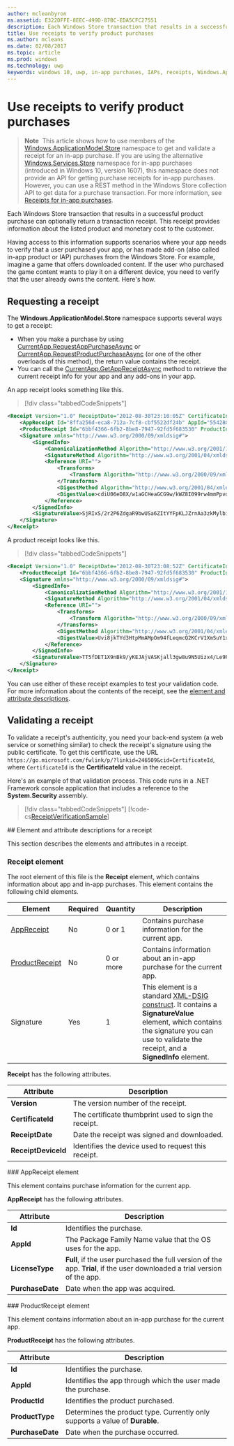 ---author: mcleanbyronms.assetid: E322DFFE-8EEC-499D-87BC-EDA5CFC27551description: Each Windows Store transaction that results in a successful product purchase can optionally return a transaction receipt.title: Use receipts to verify product purchasesms.author: mcleansms.date: 02/08/2017ms.topic: articlems.prod: windowsms.technology: uwpkeywords: windows 10, uwp, in-app purchases, IAPs, receipts, Windows.ApplicationModel.Store---# Use receipts to verify product purchases>**Note**&nbsp;&nbsp;This article shows how to use members of the [Windows.ApplicationModel.Store](https://msdn.microsoft.com/library/windows/apps/windows.applicationmodel.store.aspx) namespace to get and validate a receipt for an in-app purchase. If you are using the alternative [Windows.Services.Store](https://msdn.microsoft.com/library/windows/apps/windows.services.store.aspx) namespace for in-app purchases (introduced in Windows 10, version 1607), this namespace does not provide an API for getting purchase receipts for in-app purchases. However, you can use a REST method in the Windows Store collection API to get data for a purchase transaction. For more information, see [Receipts for in-app purchases](in-app-purchases-and-trials.md#receipts).Each Windows Store transaction that results in a successful product purchase can optionally return a transaction receipt. This receipt provides information about the listed product and monetary cost to the customer.Having access to this information supports scenarios where your app needs to verify that a user purchased your app, or has made add-on (also called in-app product or IAP) purchases from the Windows Store. For example, imagine a game that offers downloaded content. If the user who purchased the game content wants to play it on a different device, you need to verify that the user already owns the content. Here's how.## Requesting a receiptThe **Windows.ApplicationModel.Store** namespace supports several ways to get a receipt:* When you make a purchase by using [CurrentApp.RequestAppPurchaseAsync](https://msdn.microsoft.com/library/windows/apps/hh967813) or [CurrentApp.RequestProductPurchaseAsync](https://msdn.microsoft.com/library/windows/apps/hh779780.aspx) (or one of the other overloads of this method), the return value contains the receipt.* You can call the [CurrentApp.GetAppReceiptAsync](https://msdn.microsoft.com/library/windows/apps/hh967811) method to retrieve the current receipt info for your app and any add-ons in your app.An app receipt looks something like this.> [!div class="tabbedCodeSnippets"]```xml<Receipt Version="1.0" ReceiptDate="2012-08-30T23:10:05Z" CertificateId="b809e47cd0110a4db043b3f73e83acd917fe1336" ReceiptDeviceId="4e362949-acc3-fe3a-e71b-89893eb4f528">    <AppReceipt Id="8ffa256d-eca8-712a-7cf8-cbf5522df24b" AppId="55428GreenlakeApps.CurrentAppSimulatorEventTest_z7q3q7z11crfr" PurchaseDate="2012-06-04T23:07:24Z" LicenseType="Full" />    <ProductReceipt Id="6bbf4366-6fb2-8be8-7947-92fd5f683530" ProductId="Product1" PurchaseDate="2012-08-30T23:08:52Z" ExpirationDate="2012-09-02T23:08:49Z" ProductType="Durable" AppId="55428GreenlakeApps.CurrentAppSimulatorEventTest_z7q3q7z11crfr" />    <Signature xmlns="http://www.w3.org/2000/09/xmldsig#">        <SignedInfo>            <CanonicalizationMethod Algorithm="http://www.w3.org/2001/10/xml-exc-c14n#" />            <SignatureMethod Algorithm="http://www.w3.org/2001/04/xmldsig-more#rsa-sha256" />            <Reference URI="">                <Transforms>                    <Transform Algorithm="http://www.w3.org/2000/09/xmldsig#enveloped-signature" />                </Transforms>                <DigestMethod Algorithm="http://www.w3.org/2001/04/xmlenc#sha256" />                <DigestValue>cdiU06eD8X/w1aGCHeaGCG9w/kWZ8I099rw4mmPpvdU=</DigestValue>            </Reference>        </SignedInfo>        <SignatureValue>SjRIxS/2r2P6ZdgaR9bwUSa6ZItYYFpKLJZrnAa3zkMylbiWjh9oZGGng2p6/gtBHC2dSTZlLbqnysJjl7mQp/A3wKaIkzjyRXv3kxoVaSV0pkqiPt04cIfFTP0JZkE5QD/vYxiWjeyGp1dThEM2RV811sRWvmEs/hHhVxb32e8xCLtpALYx3a9lW51zRJJN0eNdPAvNoiCJlnogAoTToUQLHs72I1dECnSbeNPXiG7klpy5boKKMCZfnVXXkneWvVFtAA1h2sB7ll40LEHO4oYN6VzD+uKd76QOgGmsu9iGVyRvvmMtahvtL1/pxoxsTRedhKq6zrzCfT8qfh3C1w==</SignatureValue>    </Signature></Receipt>```A product receipt looks like this.> [!div class="tabbedCodeSnippets"]```xml<Receipt Version="1.0" ReceiptDate="2012-08-30T23:08:52Z" CertificateId="b809e47cd0110a4db043b3f73e83acd917fe1336" ReceiptDeviceId="4e362949-acc3-fe3a-e71b-89893eb4f528">    <ProductReceipt Id="6bbf4366-6fb2-8be8-7947-92fd5f683530" ProductId="Product1" PurchaseDate="2012-08-30T23:08:52Z" ExpirationDate="2012-09-02T23:08:49Z" ProductType="Durable" AppId="55428GreenlakeApps.CurrentAppSimulatorEventTest_z7q3q7z11crfr" />    <Signature xmlns="http://www.w3.org/2000/09/xmldsig#">        <SignedInfo>            <CanonicalizationMethod Algorithm="http://www.w3.org/2001/10/xml-exc-c14n#" />            <SignatureMethod Algorithm="http://www.w3.org/2001/04/xmldsig-more#rsa-sha256" />            <Reference URI="">                <Transforms>                    <Transform Algorithm="http://www.w3.org/2000/09/xmldsig#enveloped-signature" />                </Transforms>                <DigestMethod Algorithm="http://www.w3.org/2001/04/xmlenc#sha256" />                <DigestValue>Uvi8jkTYd3HtpMmAMpOm94fLeqmcQ2KCrV1XmSuY1xI=</DigestValue>            </Reference>        </SignedInfo>        <SignatureValue>TT5fDET1X9nBk9/yKEJAjVASKjall3gw8u9N5Uizx4/Le9RtJtv+E9XSMjrOXK/TDicidIPLBjTbcZylYZdGPkMvAIc3/1mdLMZYJc+EXG9IsE9L74LmJ0OqGH5WjGK/UexAXxVBWDtBbDI2JLOaBevYsyy+4hLOcTXDSUA4tXwPa2Bi+BRoUTdYE2mFW7ytOJNEs3jTiHrCK6JRvTyU9lGkNDMNx9loIr+mRks+BSf70KxPtE9XCpCvXyWa/Q1JaIyZI7llCH45Dn4SKFn6L/JBw8G8xSTrZ3sBYBKOnUDbSCfc8ucQX97EyivSPURvTyImmjpsXDm2LBaEgAMADg==</SignatureValue>    </Signature></Receipt>```You can use either of these receipt examples to test your validation code. For more information about the contents of the receipt, see the [element and attribute descriptions](#receipt-descriptions).## Validating a receiptTo validate a receipt's authenticity, you need your back-end system (a web service or something similar) to check the receipt's signature using the public certificate. To get this certificate, use the URL ```https://go.microsoft.com/fwlink/p/?linkid=246509&cid=CertificateId```, where ```CertificateId``` is the **CertificateId** value in the receipt.Here's an example of that validation process. This code runs in a .NET Framework console application that includes a reference to the **System.Security** assembly.> [!div class="tabbedCodeSnippets"][!code-cs[ReceiptVerificationSample](./code/ReceiptVerificationSample/cs/Program.cs#ReceiptVerificationSample)]<span id="receipt-descriptions" />## Element and attribute descriptions for a receiptThis section describes the elements and attributes in a receipt.### Receipt elementThe root element of this file is the **Receipt** element, which contains information about app and in-app purchases. This element contains the following child elements.|  Element  |  Required  |  Quantity  |  Description   ||-------------|------------|--------|--------||  [AppReceipt](#appreceipt)  |    No        |  0 or 1  |  Contains purchase information for the current app.            ||  [ProductReceipt](#productreceipt)  |     No       |  0 or more    |   Contains information about an in-app purchase for the current app.     ||  Signature  |      Yes      |  1   |   This element is a standard [XML-DSIG construct](http://go.microsoft.com/fwlink/p/?linkid=251093). It contains a **SignatureValue** element, which contains the signature you can use to validate the receipt, and a **SignedInfo** element.      |**Receipt** has the following attributes.|  Attribute  |  Description   ||-------------|-------------------||  **Version**  |    The version number of the receipt.            ||  **CertificateId**  |     The certificate thumbprint used to sign the receipt.          ||  **ReceiptDate**  |    Date the receipt was signed and downloaded.           |  |  **ReceiptDeviceId**  |   Identifies the device used to request this receipt.         |  |<span id="appreceipt" />### AppReceipt elementThis element contains purchase information for the current app.**AppReceipt** has the following attributes.|  Attribute  |  Description   ||-------------|-------------------||  **Id**  |    Identifies the purchase.           ||  **AppId**  |     The Package Family Name value that the OS uses for the app.           ||  **LicenseType**  |    **Full**, if the user purchased the full version of the app. **Trial**, if the user downloaded a trial version of the app.           |  |  **PurchaseDate**  |    Date when the app was acquired.          |  |<span id="productreceipt" />### ProductReceipt elementThis element contains information about an in-app purchase for the current app.**ProductReceipt** has the following attributes.|  Attribute  |  Description   ||-------------|-------------------||  **Id**  |    Identifies the purchase.           ||  **AppId**  |     Identifies the app through which the user made the purchase.           ||  **ProductId**  |     Identifies the product purchased.           ||  **ProductType**  |    Determines the product type. Currently only supports a value of **Durable**.          |  |  **PurchaseDate**  |    Date when the purchase occurred.          |  |  